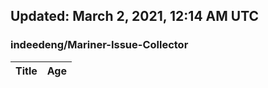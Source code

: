 ## Updated: March 2, 2021, 12:14 AM UTC


### indeedeng/Mariner-Issue-Collector
|**Title**|**Age**|
|:----|:----|